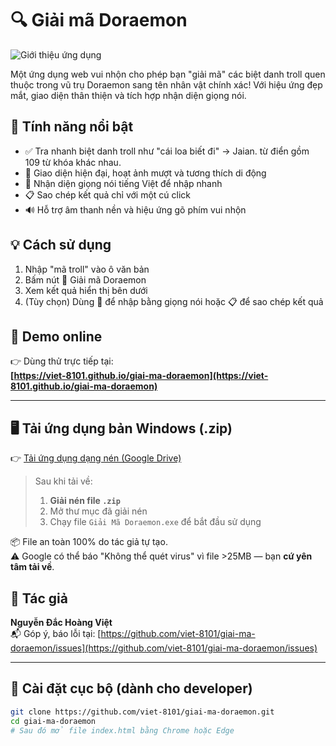 # 🔍 Giải mã Doraemon

![Giới thiệu ứng dụng](https://i.postimg.cc/sXXGdxkV/image.png)

Một ứng dụng web vui nhộn cho phép bạn "giải mã" các biệt danh troll quen thuộc trong vũ trụ Doraemon sang tên nhân vật chính xác! Với hiệu ứng đẹp mắt, giao diện thân thiện và tích hợp nhận diện giọng nói.

## 🚀 Tính năng nổi bật

- ✅ Tra nhanh biệt danh troll như "cái loa biết đi" → Jaian. từ điển gồm 109 từ khóa khác nhau.
- 🎨 Giao diện hiện đại, hoạt ảnh mượt và tương thích di động
- 🎤 Nhận diện giọng nói tiếng Việt để nhập nhanh
- 📋 Sao chép kết quả chỉ với một cú click
- 🔊 Hỗ trợ âm thanh nền và hiệu ứng gõ phím vui nhộn

## 💡 Cách sử dụng

1. Nhập "mã troll" vào ô văn bản
2. Bấm nút 🧠 Giải mã Doraemon
3. Xem kết quả hiển thị bên dưới
4. (Tùy chọn) Dùng 🎤 để nhập bằng giọng nói hoặc 📋 để sao chép kết quả

## 📸 Demo online

👉 Dùng thử trực tiếp tại:  
**[https://viet-8101.github.io/giai-ma-doraemon](https://viet-8101.github.io/giai-ma-doraemon)**

---

## 🖥️ Tải ứng dụng bản Windows (.zip)

👉 [Tải ứng dụng dạng nén (Google Drive)](https://drive.google.com/file/d/13SHOlF-A2pLRT5-kM-djqD9G5UJG07Cp/view?usp=sharing)

> Sau khi tải về:
> 1. **Giải nén file `.zip`**
> 2. Mở thư mục đã giải nén
> 3. Chạy file `Giải Mã Doraemon.exe` để bắt đầu sử dụng

📦 File an toàn 100% do tác giả tự tạo.  
⚠️ Google có thể báo "Không thể quét virus" vì file >25MB — bạn **cứ yên tâm tải về**.

## 👤 Tác giả

**Nguyễn Đắc Hoàng Việt**  
📬 Góp ý, báo lỗi tại: [https://github.com/viet-8101/giai-ma-doraemon/issues](https://github.com/viet-8101/giai-ma-doraemon/issues)

---

## 📂 Cài đặt cục bộ (dành cho developer)

```bash
git clone https://github.com/viet-8101/giai-ma-doraemon.git
cd giai-ma-doraemon
# Sau đó mở file index.html bằng Chrome hoặc Edge
